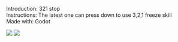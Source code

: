 
Introduction: 321 stop  
Instructions: The latest one can press down to use 3,2,1 freeze skill  
Made with: Godot  

![](imagePath)
[<img src="https://img.youtube.com/vi/TFRStDturVY/hqdefault.jpg">](https://youtu.be/TFRStDturVY)
